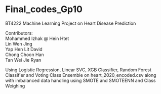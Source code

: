 # Final_codes_Gp10
BT4222 Machine Learning Project on Heart Disease Prediction

Contributors: <br/>
Mohammed Izhak @ Hein Htet <br/>
Lin Wen Jing  <br/>
Yap Hen Lit David <br/>
Chong Choon Han <br/>
Tan Wei Jie Ryan <br/>

Using Logistic Regression, Linear SVC, XGB Classifier, 
Random Forest Classifier and Voting Class Ensemble on heart_2020_encoded.csv 
along with imbalanced data handling using SMOTE and SMOTEENN and Class Weighing
